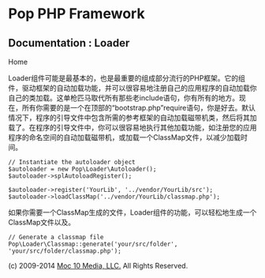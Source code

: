 Pop PHP Framework
=================

Documentation : Loader
----------------------

Home

Loader组件可能是最基本的，也是最重要的组成部分流行的PHP框架。它的组件，驱动框架的自动加载功能，并可以很容易地注册自己的应用程序的自动加载你自己的类加载。这单枪匹马取代所有那些老include语句，你有所有的地方。现在，所有你需要的是一个在顶部的“bootstrap.php”require语句，你是好去。默认情况下，程序的引导文件中包含所需的参考框架的自动加载磁带机类，然后将其加载了。在程序的引导文件中，你可以很容易地执行其他加载功能，如注册您的应用程序的命名空间的自动加载磁带机，或加载一个ClassMap文件，以减少加载时间。

    // Instantiate the autoloader object
    $autoloader = new Pop\Loader\Autoloader();
    $autoloader->splAutoloadRegister();

    $autoloader->register('YourLib', '../vendor/YourLib/src');
    $autoloader->loadClassMap('../vendor/YourLib/classmap.php');

如果你需要一个ClassMap生成的文件，Loader组件的功能，可以轻松地生成一个ClassMap文件以及。

    // Generate a classmap file
    Pop\Loader\Classmap::generate('your/src/folder', 'your/src/folder/classmap.php');

\(c) 2009-2014 [Moc 10 Media, LLC.](http://www.moc10media.com) All
Rights Reserved.
